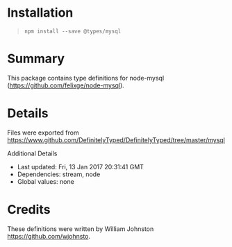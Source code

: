 # Installation
> `npm install --save @types/mysql`

# Summary
This package contains type definitions for node-mysql (https://github.com/felixge/node-mysql).

# Details
Files were exported from https://www.github.com/DefinitelyTyped/DefinitelyTyped/tree/master/mysql

Additional Details
 * Last updated: Fri, 13 Jan 2017 20:31:41 GMT
 * Dependencies: stream, node
 * Global values: none

# Credits
These definitions were written by William Johnston <https://github.com/wjohnsto>.
